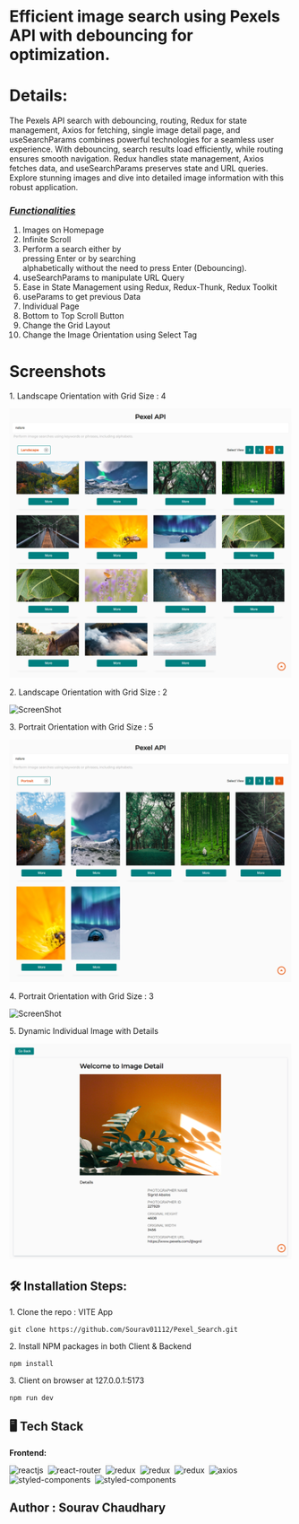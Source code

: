 # **Efficient image search using Pexels API with debouncing for optimization.**

<h1>Details:</h1>
<p>The Pexels API search with debouncing, routing, Redux for state management, Axios for fetching, single image detail page, and useSearchParams combines powerful technologies for a seamless user experience. With debouncing, search results load efficiently, while routing ensures smooth navigation. Redux handles state management, Axios fetches data, and useSearchParams preserves state and URL queries. Explore stunning images and dive into detailed image information with this robust application.</p>

### _<u>Functionalities</u>_

1. Images on Homepage
2. Infinite Scroll
3. Perform a search either by <br/> pressing Enter or by searching  <br/> alphabetically without the need to press Enter (Debouncing).
4. useSearchParams to manipulate URL Query 
5. Ease in State Management using Redux, Redux-Thunk, Redux Toolkit
6. useParams to get previous Data
7. Individual Page
8. Bottom to Top Scroll Button
9. Change the Grid Layout 
10. Change the Image Orientation using Select Tag


<h1>Screenshots</h1>
<p>1. Landscape Orientation with Grid Size : 4</p>

![ScreenShot](./src/assets/1.png)

<p>2. Landscape Orientation with Grid Size : 2</p>

![ScreenShot](./src/assets/2.png)

<p>3. Portrait Orientation with Grid Size : 5</p>

![ScreenShot](./src/assets/3.png)

<p>4. Portrait Orientation with Grid Size : 3</p>

![ScreenShot](./src/assets/4.png)

<p>5. Dynamic Individual Image with Details</p>

![ScreenShot](./src/assets/5.png)





<h2>🛠️ Installation Steps:</h2>

<p>1. Clone the repo : VITE App</p>

```
git clone https://github.com/Sourav01112/Pexel_Search.git
```

<p>2. Install NPM packages in both Client & Backend</p>

```
npm install
```

<p>3. Client on browser at 127.0.0.1:5173</p>

```
npm run dev
```

  
## 🖥️ Tech Stack
**Frontend:**

![reactjs](https://img.shields.io/badge/React-20232A?style=for-the-badge&logo=react&logoColor=61DAFB)&nbsp;
![react-router](https://img.shields.io/badge/React_Router-CA4245?style=for-the-badge&logo=react-router&logoColor=white)&nbsp;
![redux](https://img.shields.io/badge/Redux-593D88?style=for-the-badge&logo=redux&logoColor=white)&nbsp;
![redux](https://img.shields.io/badge/redux-thunk-593D88?style=for-the-badge&logo=redux&logoColor=white)&nbsp;
![redux](https://img.shields.io/badge/redux-toolkit-yellow?style=for-the-badge&logo=redux&logoColor=white)&nbsp;
![axios](https://img.shields.io/badge/axios-yellow?style=for-the-badge&logo=axios&logoColor=white)&nbsp;
![styled-components](https://img.shields.io/badge/styled--Components-orange?style=for-the-badge&logo=styled-components&logoColor=white)&nbsp;
![styled-components](https://img.shields.io/badge/react-toastify-green?style=for-the-badge&logo=styled-components&logoColor=white)&nbsp;


<h2>Author : Sourav Chaudhary</h2>